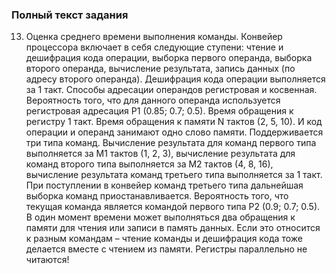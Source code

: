 ### Полный текст задания
13. Оценка среднего времени выполнения команды. Конвейер процессора включает в себя следующие ступени: чтение и дешифрация кода операции, выборка первого операнда, выборка второго операнда, вычисление результата, запись данных (по адресу второго операнда). Дешифрация кода операции выполняется за 1 такт. Способы адресации операндов регистровая и косвенная. Вероятность того, что для данного операнда используется регистровая адресация P1 (0.85; 0.7; 0.5). Время обращения к регистру 1 такт. Время обращения к памяти N тактов (2, 5, 10). И код операции и операнд занимают одно слово памяти. Поддерживается три типа команд. Вычисление результата для команд первого типа выполняется за M1 тактов (1, 2, 3), вычисление результата для команд второго типа выполняется за M2 тактов (4, 8, 16), вычисление результата команд третьего типа выполняется за 1 такт. При поступлении в конвейер команд третьего типа дальнейшая выборка команд приостанавливается. Вероятность того, что текущая команда является командой первого типа P2 (0.9; 0.7; 0.5). В один момент времени может выполняться два обращения к памяти для чтения или записи в память данных. Если это относится к разным командам – чтение команды и дешифрация кода тоже делается вместе с чтением из памяти. Регистры параллельно не читаются!